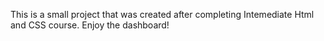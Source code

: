 This is a small project that was created after completing Intemediate Html and CSS course. Enjoy the dashboard!
